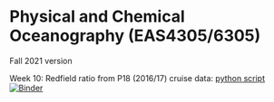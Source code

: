 # Physical and Chemical Oceanography (EAS4305/6305)

Fall 2021 version

Week 10: Redfield ratio from P18 (2016/17) cruise data: [python script](https://github.com/takaito1/easX305/blob/main/week10_Redfield_Ratio.ipynb) [![Binder](https://mybinder.org/badge_logo.svg)](https://mybinder.org/v2/gh/takaito1/easX305/HEAD?labpath=week10_Redifeld_Ratio.ipynb)
